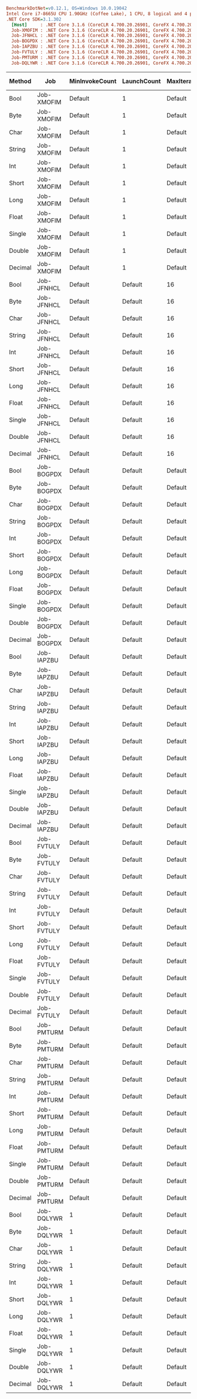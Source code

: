 ``` ini

BenchmarkDotNet=v0.12.1, OS=Windows 10.0.19042
Intel Core i7-8665U CPU 1.90GHz (Coffee Lake), 1 CPU, 8 logical and 4 physical cores
.NET Core SDK=3.1.302
  [Host]     : .NET Core 3.1.6 (CoreCLR 4.700.20.26901, CoreFX 4.700.20.31603), X64 RyuJIT
  Job-XMOFIM : .NET Core 3.1.6 (CoreCLR 4.700.20.26901, CoreFX 4.700.20.31603), X64 RyuJIT
  Job-JFNHCL : .NET Core 3.1.6 (CoreCLR 4.700.20.26901, CoreFX 4.700.20.31603), X64 RyuJIT
  Job-BOGPDX : .NET Core 3.1.6 (CoreCLR 4.700.20.26901, CoreFX 4.700.20.31603), X64 RyuJIT
  Job-IAPZBU : .NET Core 3.1.6 (CoreCLR 4.700.20.26901, CoreFX 4.700.20.31603), X64 RyuJIT
  Job-FVTULY : .NET Core 3.1.6 (CoreCLR 4.700.20.26901, CoreFX 4.700.20.31603), X64 RyuJIT
  Job-PMTURM : .NET Core 3.1.6 (CoreCLR 4.700.20.26901, CoreFX 4.700.20.31603), X64 RyuJIT
  Job-DQLYWR : .NET Core 3.1.6 (CoreCLR 4.700.20.26901, CoreFX 4.700.20.31603), X64 RyuJIT


```
|  Method |        Job | MinInvokeCount | LaunchCount | MaxIterationCount | MaxWarmupIterationCount | MinIterationCount | MinWarmupIterationCount | WarmupCount |      Mean |     Error |    StdDev |    Median | Gen 0 | Gen 1 | Gen 2 | Allocated |
|-------- |----------- |--------------- |------------ |------------------ |------------------------ |------------------ |------------------------ |------------ |----------:|----------:|----------:|----------:|------:|------:|------:|----------:|
|    Bool | Job-XMOFIM |        Default |           1 |           Default |                 Default |           Default |                 Default |     Default | 0.0186 ns | 0.0200 ns | 0.0187 ns | 0.0101 ns |     - |     - |     - |         - |
|    Byte | Job-XMOFIM |        Default |           1 |           Default |                 Default |           Default |                 Default |     Default | 0.0302 ns | 0.0133 ns | 0.0125 ns | 0.0270 ns |     - |     - |     - |         - |
|    Char | Job-XMOFIM |        Default |           1 |           Default |                 Default |           Default |                 Default |     Default | 0.0398 ns | 0.0127 ns | 0.0119 ns | 0.0354 ns |     - |     - |     - |         - |
|  String | Job-XMOFIM |        Default |           1 |           Default |                 Default |           Default |                 Default |     Default | 0.0485 ns | 0.0391 ns | 0.0366 ns | 0.0345 ns |     - |     - |     - |         - |
|     Int | Job-XMOFIM |        Default |           1 |           Default |                 Default |           Default |                 Default |     Default | 0.0772 ns | 0.0331 ns | 0.0310 ns | 0.0721 ns |     - |     - |     - |         - |
|   Short | Job-XMOFIM |        Default |           1 |           Default |                 Default |           Default |                 Default |     Default | 0.0000 ns | 0.0000 ns | 0.0000 ns | 0.0000 ns |     - |     - |     - |         - |
|    Long | Job-XMOFIM |        Default |           1 |           Default |                 Default |           Default |                 Default |     Default | 0.0089 ns | 0.0164 ns | 0.0154 ns | 0.0000 ns |     - |     - |     - |         - |
|   Float | Job-XMOFIM |        Default |           1 |           Default |                 Default |           Default |                 Default |     Default | 0.0000 ns | 0.0000 ns | 0.0000 ns | 0.0000 ns |     - |     - |     - |         - |
|  Single | Job-XMOFIM |        Default |           1 |           Default |                 Default |           Default |                 Default |     Default | 0.1476 ns | 0.0671 ns | 0.0848 ns | 0.1078 ns |     - |     - |     - |         - |
|  Double | Job-XMOFIM |        Default |           1 |           Default |                 Default |           Default |                 Default |     Default | 0.0000 ns | 0.0000 ns | 0.0000 ns | 0.0000 ns |     - |     - |     - |         - |
| Decimal | Job-XMOFIM |        Default |           1 |           Default |                 Default |           Default |                 Default |     Default | 0.1450 ns | 0.0285 ns | 0.0253 ns | 0.1398 ns |     - |     - |     - |         - |
|    Bool | Job-JFNHCL |        Default |     Default |                16 |                 Default |           Default |                 Default |     Default | 0.0043 ns | 0.0083 ns | 0.0070 ns | 0.0000 ns |     - |     - |     - |         - |
|    Byte | Job-JFNHCL |        Default |     Default |                16 |                 Default |           Default |                 Default |     Default | 0.0000 ns | 0.0000 ns | 0.0000 ns | 0.0000 ns |     - |     - |     - |         - |
|    Char | Job-JFNHCL |        Default |     Default |                16 |                 Default |           Default |                 Default |     Default | 0.0039 ns | 0.0121 ns | 0.0113 ns | 0.0000 ns |     - |     - |     - |         - |
|  String | Job-JFNHCL |        Default |     Default |                16 |                 Default |           Default |                 Default |     Default | 0.0761 ns | 0.0245 ns | 0.0230 ns | 0.0751 ns |     - |     - |     - |         - |
|     Int | Job-JFNHCL |        Default |     Default |                16 |                 Default |           Default |                 Default |     Default | 0.0000 ns | 0.0000 ns | 0.0000 ns | 0.0000 ns |     - |     - |     - |         - |
|   Short | Job-JFNHCL |        Default |     Default |                16 |                 Default |           Default |                 Default |     Default | 0.0098 ns | 0.0233 ns | 0.0194 ns | 0.0000 ns |     - |     - |     - |         - |
|    Long | Job-JFNHCL |        Default |     Default |                16 |                 Default |           Default |                 Default |     Default | 0.0000 ns | 0.0000 ns | 0.0000 ns | 0.0000 ns |     - |     - |     - |         - |
|   Float | Job-JFNHCL |        Default |     Default |                16 |                 Default |           Default |                 Default |     Default | 0.0011 ns | 0.0035 ns | 0.0033 ns | 0.0000 ns |     - |     - |     - |         - |
|  Single | Job-JFNHCL |        Default |     Default |                16 |                 Default |           Default |                 Default |     Default | 0.0015 ns | 0.0041 ns | 0.0039 ns | 0.0000 ns |     - |     - |     - |         - |
|  Double | Job-JFNHCL |        Default |     Default |                16 |                 Default |           Default |                 Default |     Default | 0.0222 ns | 0.0197 ns | 0.0184 ns | 0.0205 ns |     - |     - |     - |         - |
| Decimal | Job-JFNHCL |        Default |     Default |                16 |                 Default |           Default |                 Default |     Default | 0.1013 ns | 0.0246 ns | 0.0218 ns | 0.1057 ns |     - |     - |     - |         - |
|    Bool | Job-BOGPDX |        Default |     Default |           Default |                       7 |           Default |                 Default |     Default | 0.0160 ns | 0.0178 ns | 0.0149 ns | 0.0116 ns |     - |     - |     - |         - |
|    Byte | Job-BOGPDX |        Default |     Default |           Default |                       7 |           Default |                 Default |     Default | 0.0001 ns | 0.0005 ns | 0.0005 ns | 0.0000 ns |     - |     - |     - |         - |
|    Char | Job-BOGPDX |        Default |     Default |           Default |                       7 |           Default |                 Default |     Default | 0.0059 ns | 0.0141 ns | 0.0132 ns | 0.0000 ns |     - |     - |     - |         - |
|  String | Job-BOGPDX |        Default |     Default |           Default |                       7 |           Default |                 Default |     Default | 0.0041 ns | 0.0139 ns | 0.0130 ns | 0.0000 ns |     - |     - |     - |         - |
|     Int | Job-BOGPDX |        Default |     Default |           Default |                       7 |           Default |                 Default |     Default | 0.0000 ns | 0.0000 ns | 0.0000 ns | 0.0000 ns |     - |     - |     - |         - |
|   Short | Job-BOGPDX |        Default |     Default |           Default |                       7 |           Default |                 Default |     Default | 0.0042 ns | 0.0106 ns | 0.0099 ns | 0.0000 ns |     - |     - |     - |         - |
|    Long | Job-BOGPDX |        Default |     Default |           Default |                       7 |           Default |                 Default |     Default | 0.0199 ns | 0.0325 ns | 0.0304 ns | 0.0000 ns |     - |     - |     - |         - |
|   Float | Job-BOGPDX |        Default |     Default |           Default |                       7 |           Default |                 Default |     Default | 0.0364 ns | 0.0162 ns | 0.0144 ns | 0.0367 ns |     - |     - |     - |         - |
|  Single | Job-BOGPDX |        Default |     Default |           Default |                       7 |           Default |                 Default |     Default | 0.0241 ns | 0.0352 ns | 0.0786 ns | 0.0000 ns |     - |     - |     - |         - |
|  Double | Job-BOGPDX |        Default |     Default |           Default |                       7 |           Default |                 Default |     Default | 0.0000 ns | 0.0000 ns | 0.0000 ns | 0.0000 ns |     - |     - |     - |         - |
| Decimal | Job-BOGPDX |        Default |     Default |           Default |                       7 |           Default |                 Default |     Default | 0.1362 ns | 0.0048 ns | 0.0043 ns | 0.1356 ns |     - |     - |     - |         - |
|    Bool | Job-IAPZBU |        Default |     Default |           Default |                 Default |                 1 |                 Default |     Default | 0.0000 ns | 0.0000 ns | 0.0000 ns | 0.0000 ns |     - |     - |     - |         - |
|    Byte | Job-IAPZBU |        Default |     Default |           Default |                 Default |                 1 |                 Default |     Default | 0.0437 ns | 0.0554 ns | 0.0593 ns | 0.0287 ns |     - |     - |     - |         - |
|    Char | Job-IAPZBU |        Default |     Default |           Default |                 Default |                 1 |                 Default |     Default | 0.0000 ns | 0.0000 ns | 0.0000 ns | 0.0000 ns |     - |     - |     - |         - |
|  String | Job-IAPZBU |        Default |     Default |           Default |                 Default |                 1 |                 Default |     Default | 0.0000 ns | 0.0000 ns | 0.0000 ns | 0.0000 ns |     - |     - |     - |         - |
|     Int | Job-IAPZBU |        Default |     Default |           Default |                 Default |                 1 |                 Default |     Default | 0.0501 ns | 0.0477 ns | 0.0026 ns | 0.0507 ns |     - |     - |     - |         - |
|   Short | Job-IAPZBU |        Default |     Default |           Default |                 Default |                 1 |                 Default |     Default | 0.0000 ns | 0.0000 ns | 0.0000 ns | 0.0000 ns |     - |     - |     - |         - |
|    Long | Job-IAPZBU |        Default |     Default |           Default |                 Default |                 1 |                 Default |     Default | 0.0000 ns | 0.0000 ns | 0.0000 ns | 0.0000 ns |     - |     - |     - |         - |
|   Float | Job-IAPZBU |        Default |     Default |           Default |                 Default |                 1 |                 Default |     Default | 0.0000 ns | 0.0000 ns | 0.0000 ns | 0.0000 ns |     - |     - |     - |         - |
|  Single | Job-IAPZBU |        Default |     Default |           Default |                 Default |                 1 |                 Default |     Default | 0.1072 ns | 0.0347 ns | 0.0019 ns | 0.1072 ns |     - |     - |     - |         - |
|  Double | Job-IAPZBU |        Default |     Default |           Default |                 Default |                 1 |                 Default |     Default | 0.0000 ns | 0.0000 ns | 0.0000 ns | 0.0000 ns |     - |     - |     - |         - |
| Decimal | Job-IAPZBU |        Default |     Default |           Default |                 Default |                 1 |                 Default |     Default | 0.1438 ns | 0.0441 ns | 0.0024 ns | 0.1436 ns |     - |     - |     - |         - |
|    Bool | Job-FVTULY |        Default |     Default |           Default |                 Default |           Default |                       1 |     Default | 0.0177 ns | 0.0026 ns | 0.0020 ns | 0.0175 ns |     - |     - |     - |         - |
|    Byte | Job-FVTULY |        Default |     Default |           Default |                 Default |           Default |                       1 |     Default | 0.0203 ns | 0.0036 ns | 0.0032 ns | 0.0196 ns |     - |     - |     - |         - |
|    Char | Job-FVTULY |        Default |     Default |           Default |                 Default |           Default |                       1 |     Default | 0.0000 ns | 0.0000 ns | 0.0000 ns | 0.0000 ns |     - |     - |     - |         - |
|  String | Job-FVTULY |        Default |     Default |           Default |                 Default |           Default |                       1 |     Default | 0.0000 ns | 0.0000 ns | 0.0000 ns | 0.0000 ns |     - |     - |     - |         - |
|     Int | Job-FVTULY |        Default |     Default |           Default |                 Default |           Default |                       1 |     Default | 0.0000 ns | 0.0000 ns | 0.0000 ns | 0.0000 ns |     - |     - |     - |         - |
|   Short | Job-FVTULY |        Default |     Default |           Default |                 Default |           Default |                       1 |     Default | 0.0000 ns | 0.0000 ns | 0.0000 ns | 0.0000 ns |     - |     - |     - |         - |
|    Long | Job-FVTULY |        Default |     Default |           Default |                 Default |           Default |                       1 |     Default | 0.0000 ns | 0.0000 ns | 0.0000 ns | 0.0000 ns |     - |     - |     - |         - |
|   Float | Job-FVTULY |        Default |     Default |           Default |                 Default |           Default |                       1 |     Default | 0.0591 ns | 0.0047 ns | 0.0042 ns | 0.0573 ns |     - |     - |     - |         - |
|  Single | Job-FVTULY |        Default |     Default |           Default |                 Default |           Default |                       1 |     Default | 0.0000 ns | 0.0000 ns | 0.0000 ns | 0.0000 ns |     - |     - |     - |         - |
|  Double | Job-FVTULY |        Default |     Default |           Default |                 Default |           Default |                       1 |     Default | 0.0000 ns | 0.0000 ns | 0.0000 ns | 0.0000 ns |     - |     - |     - |         - |
| Decimal | Job-FVTULY |        Default |     Default |           Default |                 Default |           Default |                       1 |     Default | 0.1324 ns | 0.0027 ns | 0.0024 ns | 0.1319 ns |     - |     - |     - |         - |
|    Bool | Job-PMTURM |        Default |     Default |           Default |                 Default |           Default |                 Default |           1 | 0.0000 ns | 0.0000 ns | 0.0000 ns | 0.0000 ns |     - |     - |     - |         - |
|    Byte | Job-PMTURM |        Default |     Default |           Default |                 Default |           Default |                 Default |           1 | 0.0434 ns | 0.0484 ns | 0.0404 ns | 0.0305 ns |     - |     - |     - |         - |
|    Char | Job-PMTURM |        Default |     Default |           Default |                 Default |           Default |                 Default |           1 | 0.0302 ns | 0.0036 ns | 0.0028 ns | 0.0292 ns |     - |     - |     - |         - |
|  String | Job-PMTURM |        Default |     Default |           Default |                 Default |           Default |                 Default |           1 | 0.0000 ns | 0.0000 ns | 0.0000 ns | 0.0000 ns |     - |     - |     - |         - |
|     Int | Job-PMTURM |        Default |     Default |           Default |                 Default |           Default |                 Default |           1 | 0.0000 ns | 0.0000 ns | 0.0000 ns | 0.0000 ns |     - |     - |     - |         - |
|   Short | Job-PMTURM |        Default |     Default |           Default |                 Default |           Default |                 Default |           1 | 0.0000 ns | 0.0000 ns | 0.0000 ns | 0.0000 ns |     - |     - |     - |         - |
|    Long | Job-PMTURM |        Default |     Default |           Default |                 Default |           Default |                 Default |           1 | 0.0000 ns | 0.0000 ns | 0.0000 ns | 0.0000 ns |     - |     - |     - |         - |
|   Float | Job-PMTURM |        Default |     Default |           Default |                 Default |           Default |                 Default |           1 | 0.0530 ns | 0.0035 ns | 0.0031 ns | 0.0522 ns |     - |     - |     - |         - |
|  Single | Job-PMTURM |        Default |     Default |           Default |                 Default |           Default |                 Default |           1 | 0.0000 ns | 0.0000 ns | 0.0000 ns | 0.0000 ns |     - |     - |     - |         - |
|  Double | Job-PMTURM |        Default |     Default |           Default |                 Default |           Default |                 Default |           1 | 0.0079 ns | 0.0059 ns | 0.0052 ns | 0.0070 ns |     - |     - |     - |         - |
| Decimal | Job-PMTURM |        Default |     Default |           Default |                 Default |           Default |                 Default |           1 | 0.1279 ns | 0.0021 ns | 0.0018 ns | 0.1280 ns |     - |     - |     - |         - |
|    Bool | Job-DQLYWR |              1 |     Default |           Default |                 Default |           Default |                 Default |     Default | 0.1783 ns | 0.0625 ns | 0.1701 ns | 0.0915 ns |     - |     - |     - |         - |
|    Byte | Job-DQLYWR |              1 |     Default |           Default |                 Default |           Default |                 Default |     Default | 0.0058 ns | 0.0079 ns | 0.0074 ns | 0.0022 ns |     - |     - |     - |         - |
|    Char | Job-DQLYWR |              1 |     Default |           Default |                 Default |           Default |                 Default |     Default | 0.0308 ns | 0.0097 ns | 0.0091 ns | 0.0281 ns |     - |     - |     - |         - |
|  String | Job-DQLYWR |              1 |     Default |           Default |                 Default |           Default |                 Default |     Default | 0.0326 ns | 0.0161 ns | 0.0135 ns | 0.0302 ns |     - |     - |     - |         - |
|     Int | Job-DQLYWR |              1 |     Default |           Default |                 Default |           Default |                 Default |     Default | 0.0000 ns | 0.0000 ns | 0.0000 ns | 0.0000 ns |     - |     - |     - |         - |
|   Short | Job-DQLYWR |              1 |     Default |           Default |                 Default |           Default |                 Default |     Default | 0.0000 ns | 0.0000 ns | 0.0000 ns | 0.0000 ns |     - |     - |     - |         - |
|    Long | Job-DQLYWR |              1 |     Default |           Default |                 Default |           Default |                 Default |     Default | 0.0000 ns | 0.0000 ns | 0.0000 ns | 0.0000 ns |     - |     - |     - |         - |
|   Float | Job-DQLYWR |              1 |     Default |           Default |                 Default |           Default |                 Default |     Default | 0.0000 ns | 0.0000 ns | 0.0000 ns | 0.0000 ns |     - |     - |     - |         - |
|  Single | Job-DQLYWR |              1 |     Default |           Default |                 Default |           Default |                 Default |     Default | 0.0000 ns | 0.0000 ns | 0.0000 ns | 0.0000 ns |     - |     - |     - |         - |
|  Double | Job-DQLYWR |              1 |     Default |           Default |                 Default |           Default |                 Default |     Default | 0.0084 ns | 0.0084 ns | 0.0070 ns | 0.0079 ns |     - |     - |     - |         - |
| Decimal | Job-DQLYWR |              1 |     Default |           Default |                 Default |           Default |                 Default |     Default | 0.6014 ns | 0.0059 ns | 0.0049 ns | 0.6039 ns |     - |     - |     - |         - |
